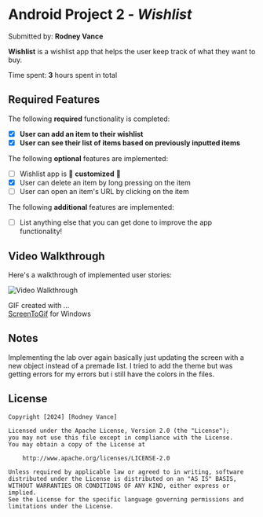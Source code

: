 
# Android Project 2 - *Wishlist*

Submitted by: **Rodney Vance**

**Wishlist** is a wishlist app that helps the user keep track of what they want to buy.

Time spent: **3** hours spent in total

## Required Features

The following **required** functionality is completed:

- [x] **User can add an item to their wishlist**
- [x] **User can see their list of items based on previously inputted items**

The following **optional** features are implemented:

- [ ] Wishlist app is 🎨 **customized** 🎨
- [x] User can delete an item by long pressing on the item
- [ ] User can open an item's URL by clicking on the item

The following **additional** features are implemented:

* [ ] List anything else that you can get done to improve the app functionality!

## Video Walkthrough

Here's a walkthrough of implemented user stories:

<img src='https://i.giphy.com/media/v1.Y2lkPTc5MGI3NjExcGdjbzEzeG81aGVsNHJlZDYzNnJjc3dnNWNqcTYzbHVha2hkYXp1eiZlcD12MV9pbnRlcm5hbF9naWZfYnlfaWQmY3Q9Zw/pYmTMVZJhpQN3ej7N1/giphy.gif' title='Video Walkthrough' width='' alt='Video Walkthrough' />


GIF created with ...  
[ScreenToGif](https://www.screentogif.com/) for Windows


## Notes

Implementing the lab over again basically just updating the screen with a new object instead of a premade list.
I tried to add the theme but was getting errors for my errors but i still have the colors in the files.
## License

    Copyright [2024] [Rodney Vance]

    Licensed under the Apache License, Version 2.0 (the "License");
    you may not use this file except in compliance with the License.
    You may obtain a copy of the License at

        http://www.apache.org/licenses/LICENSE-2.0

    Unless required by applicable law or agreed to in writing, software
    distributed under the License is distributed on an "AS IS" BASIS,
    WITHOUT WARRANTIES OR CONDITIONS OF ANY KIND, either express or implied.
    See the License for the specific language governing permissions and
    limitations under the License.